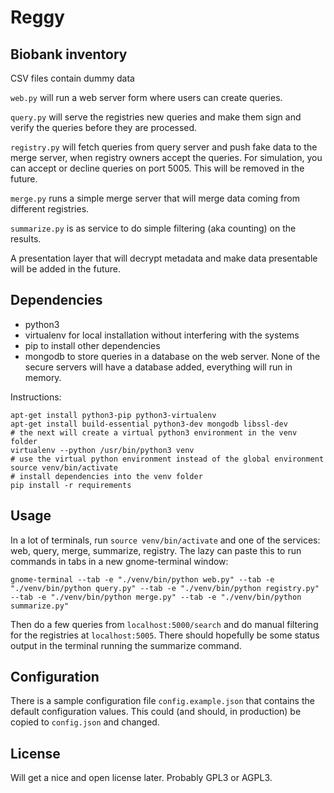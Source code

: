 Reggy
=====

Biobank inventory
-----------------

CSV files contain dummy data

``web.py`` will run a web server form where users can create queries.

``query.py`` will serve the registries new queries and make them sign and
verify the queries before they are processed.

``registry.py`` will fetch queries from query server and push fake data to
the merge server, when registry owners accept the queries. For simulation, you
can accept or decline queries on port 5005. This will be removed in the future.

``merge.py`` runs a simple merge server that will merge data coming from
different registries.

``summarize.py`` is as service to do simple filtering (aka counting) on the
results.

A presentation layer that will decrypt metadata and make data presentable will
be added in the future.

Dependencies
------------

* python3
* virtualenv for local installation without interfering with the systems
* pip to install other dependencies
* mongodb to store queries in a database on the web server. None of the secure
  servers will have a database added, everything will run in memory.

Instructions:

    apt-get install python3-pip python3-virtualenv
    apt-get install build-essential python3-dev mongodb libssl-dev
    # the next will create a virtual python3 environment in the venv folder
    virtualenv --python /usr/bin/python3 venv
    # use the virtual python environment instead of the global environment
    source venv/bin/activate
    # install dependencies into the venv folder
    pip install -r requirements

Usage
-----

In a lot of terminals, run ``source venv/bin/activate`` and one of the
services: web, query, merge, summarize, registry. The lazy can paste this to
run commands in tabs in a new gnome-terminal window:

    gnome-terminal --tab -e "./venv/bin/python web.py" --tab -e "./venv/bin/python query.py" --tab -e "./venv/bin/python registry.py" --tab -e "./venv/bin/python merge.py" --tab -e "./venv/bin/python summarize.py"

Then do a few queries from ``localhost:5000/search`` and do manual filtering
for the registries at ``localhost:5005``. There should hopefully be some status
output in the terminal running the summarize command.

Configuration
-------------

There is a sample configuration file ``config.example.json`` that contains the
default configuration values. This could (and should, in production) be copied
to ``config.json`` and changed.

License
-------

Will get a nice and open license later. Probably GPL3 or AGPL3.
